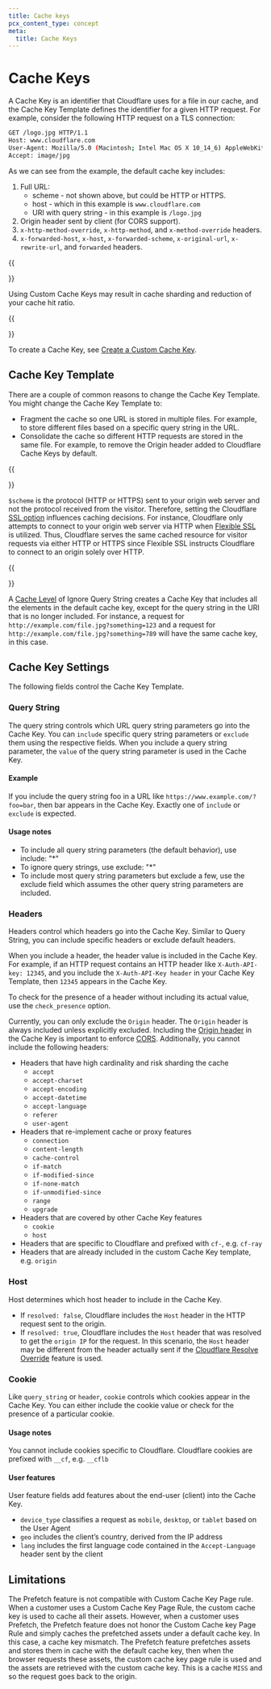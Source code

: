 ```yaml
---
title: Cache keys
pcx_content_type: concept
meta:
  title: Cache Keys
---
```


# Cache Keys

A Cache Key is an identifier that Cloudflare uses for a file in our cache, and the Cache Key Template defines the identifier for a given HTTP request. For example, consider the following HTTP request on a TLS connection:

```bash
GET /logo.jpg HTTP/1.1
Host: www.cloudflare.com
User-Agent: Mozilla/5.0 (Macintosh; Intel Mac OS X 10_14_6) AppleWebKit/537.36 (KHTML, like Gecko) Chrome/77.0.3865.90 Safari/537.36
Accept: image/jpg
```

As we can see from the example, the default cache key includes:

1.  Full URL:
    - scheme - not shown above, but could be HTTP or HTTPS.  
    - host - which in this example is `www.cloudflare.com`
    - URI with query string - in this example is `/logo.jpg`
2.  Origin header sent by client (for CORS support).
3.  `x-http-method-override`, `x-http-method`, and `x-method-override` headers.
4.  `x-forwarded-host`, `x-host`, `x-forwarded-scheme`, `x-original-url`, `x-rewrite-url`, and `forwarded` headers.

{{<Aside type="warning" header="Warning">}}

Using Custom Cache Keys may result in cache sharding and reduction of your cache hit ratio.

{{</Aside>}}

To create a Cache Key, see [Create a Custom Cache Key](/cache/how-to/create-cache-keys/).

## Cache Key Template

There are a couple of common reasons to change the Cache Key Template. You might change the Cache Key Template to:

- Fragment the cache so one URL is stored in multiple files. For example, to store different files based on a specific query string in the URL.
- Consolidate the cache so different HTTP requests are stored in the same file. For example, to remove the Origin header added to Cloudflare Cache Keys by default.

{{<Aside type="note" header="Note">}}

`$scheme` is the protocol (HTTP or HTTPS) sent to your origin web server and not the protocol received from the visitor. Therefore, setting the Cloudflare [SSL option](/ssl/origin-configuration/ssl-modes/) influences caching decisions. For instance, Cloudflare only attempts to connect to your origin web server via HTTP when [Flexible SSL](/ssl/origin-configuration/ssl-modes/flexible/) is utilized. Thus, Cloudflare serves the same cached resource for visitor requests via either HTTP or HTTPS since Flexible SSL instructs Cloudflare to connect to an origin solely over HTTP.

{{</Aside>}}

A [Cache Level](/cache/how-to/set-caching-levels/) of Ignore Query String creates a Cache Key that includes all the elements in the default cache key, except for the query string in the URI that is no longer included. For instance, a request for `http://example.com/file.jpg?something=123` and a request for `http://example.com/file.jpg?something=789` will have the same cache key, in this case.

## Cache Key Settings

The following fields control the Cache Key Template.

### Query String

The query string controls which URL query string parameters go into the Cache Key. You can `include` specific query string parameters or `exclude` them using the respective fields. When you include a query string parameter, the `value` of the query string parameter is used in the Cache Key.

#### Example

If you include the query string foo in a URL like `https://www.example.com/?foo=bar`, then bar appears in the Cache Key. Exactly one of `include` or `exclude` is expected.

#### Usage notes

- To include all query string parameters (the default behavior), use include: "\*"
- To ignore query strings, use exclude: "\*"
- To include most query string parameters but exclude a few, use the exclude field which assumes the other query string parameters are included.

### Headers

Headers control which headers go into the Cache Key. Similar to Query String, you can include specific headers or exclude default headers.

When you include a header, the header value is included in the Cache Key. For example, if an HTTP request contains an HTTP header like `X-Auth-API-key: 12345`, and you include the `X-Auth-API-Key header` in your Cache Key Template, then `12345` appears in the Cache Key.

To check for the presence of a header without including its actual value, use the `check_presence` option.

Currently, you can only exclude the `Origin` header. The `Origin` header is always included unless explicitly excluded. Including the [Origin header](https://developer.mozilla.org/en-US/docs/Web/HTTP/Headers/Origin) in the Cache Key is important to enforce [CORS](https://developer.mozilla.org/en-US/docs/Glossary/CORS). Additionally, you cannot include the following headers:

- Headers that have high cardinality and risk sharding the cache
  - `accept`
  - `accept-charset`
  - `accept-encoding`
  - `accept-datetime`
  - `accept-language`
  - `referer`
  - `user-agent`
- Headers that re-implement cache or proxy features
  - `connection`
  - `content-length`
  - `cache-control`
  - `if-match`
  - `if-modified-since`
  - `if-none-match`
  - `if-unmodified-since`
  - `range`
  - `upgrade`
- Headers that are covered by other Cache Key features
  - `cookie`
  - `host`
- Headers that are specific to Cloudflare and prefixed with `cf-`, e.g. `cf-ray`
- Headers that are already included in the custom Cache Key template, e.g. `origin`

### Host

Host determines which host header to include in the Cache Key.

- If `resolved: false`, Cloudflare includes the `Host` header in the HTTP request sent to the origin.
- If `resolved: true`, Cloudflare includes the `Host` header that was resolved to get the `origin IP` for the request. In this scenario, the `Host` header may be different from the header actually sent if the [Cloudflare Resolve Override](https://support.cloudflare.com/hc/articles/206190798) feature is used.

### Cookie

Like `query_string` or `header`, `cookie` controls which cookies appear in the Cache Key. You can either include the cookie value or check for the presence of a particular cookie.

#### Usage notes

You cannot include cookies specific to Cloudflare. Cloudflare cookies are prefixed with `__cf`, e.g. `__cflb`

#### User features

User feature fields add features about the end-user (client) into the Cache Key.

- `device_type` classifies a request as `mobile`, `desktop`, or `tablet` based on the User Agent
- `geo` includes the client’s country, derived from the IP address
- `lang` includes the first language code contained in the `Accept-Language` header sent by the client

## Limitations

The Prefetch feature is not compatible with Custom Cache Key Page rule. When a customer uses a Custom Cache Key Page Rule, the custom cache key is used to cache all their assets. However, when a customer uses Prefetch, the Prefetch feature does not honor the Custom Cache key Page Rule and simply caches the prefetched assets under a default cache key. In this case, a cache key mismatch. The Prefetch feature prefetches assets and stores them in cache with the default cache key, then when the browser requests these assets, the custom cache key page rule is used and the assets are retrieved with the custom cache key. This is a cache `MISS` and so the request goes back to the origin.